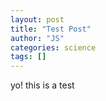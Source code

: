 ```yaml
---
layout: post
title: "Test Post"
author: "JS"
categories: science
tags: []
---
```

yo! this is a test